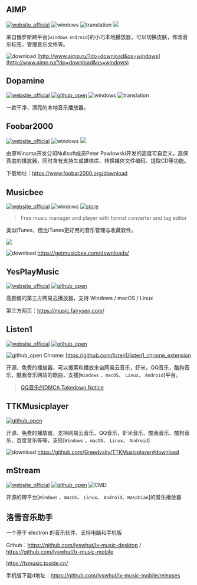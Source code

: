 ## AIMP
[![website_official](https://gitbook07.oss-cn-hangzhou.aliyuncs.com/website_official.svg)](http://www.aimp.ru/) ![windows](https://gitbook07.oss-cn-hangzhou.aliyuncs.com/windows.svg) ![translation](https://gitbook07.oss-cn-hangzhou.aliyuncs.com/translation.svg) ![](https://img.shields.io/badge/Version-5.11.0-ff55bb.svg)

来自俄罗斯跨平台[`windows` `android`]的小巧本地播放器，可以切换皮肤，修改音乐标签，管理音乐文件等。

![download](https://gitbook07.oss-cn-hangzhou.aliyuncs.com/download.svg) [http://www.aimp.ru/?do=download&os=windows](http://www.aimp.ru/?do=download&os=windows)

## Dopamine
[![website_official](https://gitbook07.oss-cn-hangzhou.aliyuncs.com/website_official.svg)](http://www.digimezzo.com/software/dopamine/) [![github_open](https://gitbook07.oss-cn-hangzhou.aliyuncs.com/github_open.svg)](https://github.com/digimezzo/Dopamine) ![windows](https://gitbook07.oss-cn-hangzhou.aliyuncs.com/windows.svg) ![translation](https://gitbook07.oss-cn-hangzhou.aliyuncs.com/translation.svg) 

一款干净，漂亮的本地音乐播放器。

## Foobar2000
[![website_official](https://gitbook07.oss-cn-hangzhou.aliyuncs.com/website_official.svg)](http://www.foobar2000.org/) ![windows](https://gitbook07.oss-cn-hangzhou.aliyuncs.com/windows.svg)  ![](https://img.shields.io/badge/Version-2.0-ff55bb.svg)

由原Winamp开发公司Nullsoft成员Peter Pawlowski开发的高度可自定义，高保真度的播放器，同时含有支持生成媒体库、转换媒体文件编码、提取CD等功能。

下载地址：https://www.foobar2000.org/download

## Musicbee
[![website_official](https://gitbook07.oss-cn-hangzhou.aliyuncs.com/website_official.svg)](http://getmusicbee.com/) ![windows](https://gitbook07.oss-cn-hangzhou.aliyuncs.com/windows.svg)  [![store](https://gitbook07.oss-cn-hangzhou.aliyuncs.com/store.svg)](https://www.microsoft.com/en-us/p/musicbee/9p4clt2rj1rs)

> Free music manager and player with format converter and tag editor

类似iTunes，但比iTunes更好用的音乐管理与收藏软件。

![](https://s2.ax1x.com/2019/05/20/ExVMZR.jpg)

![download](https://gitbook07.oss-cn-hangzhou.aliyuncs.com/download.svg) https://getmusicbee.com/downloads/

## YesPlayMusic
[![website_official](https://gitbook07.oss-cn-hangzhou.aliyuncs.com/website_official.svg)](https://music.qier222.com/) [![github_open](https://gitbook07.oss-cn-hangzhou.aliyuncs.com/github_open.svg)](https://github.com/qier222/YesPlayMusic)

高颜值的第三方网易云播放器，支持 Windows / macOS / Linux

第三方网页：https://music.fairysen.com/

## Listen1
[![website_official](https://gitbook07.oss-cn-hangzhou.aliyuncs.com/website_official.svg)](http://listen1.github.io/listen1) [![github_open](https://gitbook07.oss-cn-hangzhou.aliyuncs.com/github_open.svg)](http://listen1.github.io/listen1/)

![github_open](https://gitbook07.oss-cn-hangzhou.aliyuncs.com/github_open.svg) Chrome: https://github.com/listen1/listen1_chrome_extension

开源、免费的播放器，可以搜索和播放来自网易云音乐，虾米，QQ音乐，酷狗音乐，酷我音乐网站的歌曲，支援[`Windows` 、`macOS`、 `Linux`、 `Android`]平台。

> [QQ音乐的DMCA Takedown Notice](https://github.com/github/dmca/blob/master/2017/2017-11-17-Listen1.md)

## TTKMusicplayer
[![github_open](https://gitbook07.oss-cn-hangzhou.aliyuncs.com/github_open.svg)](https://github.com/Greedysky/TTKMusicplayer)

开源、免费的播放器，支持网易云音乐、QQ音乐、虾米音乐、酷我音乐、酷狗音乐、百度音乐等等，支持[`Windows` 、`macOS`、 `Linux`、 `Android`]

![download](https://gitbook07.oss-cn-hangzhou.aliyuncs.com/download.svg) https://github.com/Greedysky/TTKMusicplayer#download

## mStream
[![website_official](https://gitbook07.oss-cn-hangzhou.aliyuncs.com/website_official.svg)](http://mstream.io)  [![github_open](https://gitbook07.oss-cn-hangzhou.aliyuncs.com/github_open.svg)](https://github.com/IrosTheBeggar/mStream) ![CMD](https://gitbook07.oss-cn-hangzhou.aliyuncs.com/CMD.svg)

开源的跨平台[`Windows` 、`macOS`、 `Linux`、 `Android`、`Raspbian`]的音乐播放器

## 洛雪音乐助手

一个基于 electron 的音乐软件，支持电脑和手机版

Github：https://github.com/lyswhut/lx-music-desktop / https://github.com/lyswhut/lx-music-mobile

https://lxmusic.toside.cn/

手机版下载d地址：https://github.com/lyswhut/lx-music-mobile/releases





